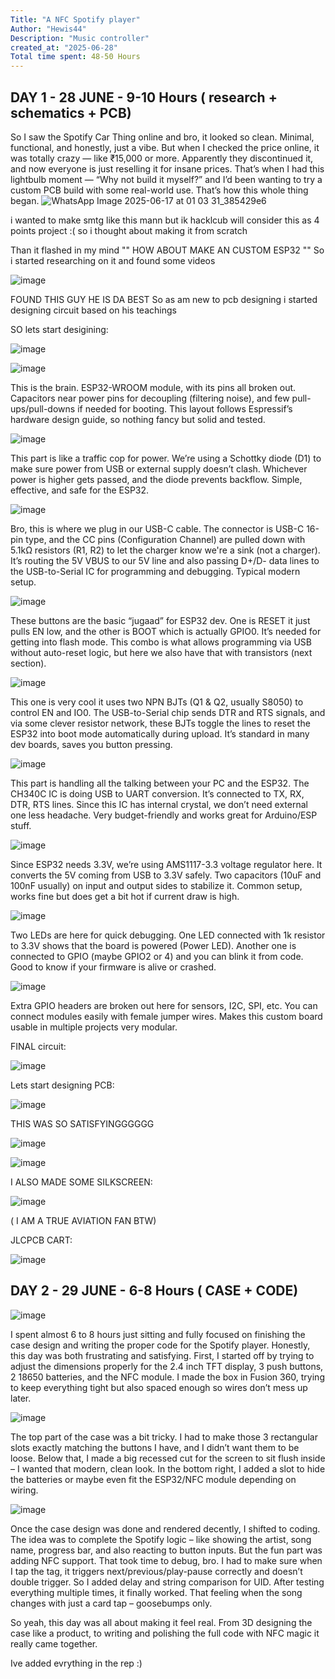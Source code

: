 ```yaml
---
Title: "A NFC Spotify player"
Author: "Hewis44"
Description: "Music controller"
created_at: "2025-06-28"
Total time spent: 48-50 Hours
---
```




## DAY 1 - 28 JUNE - 9-10 Hours  ( research + schematics + PCB)

So I saw the Spotify Car Thing online and bro, it looked so clean. Minimal, functional, and honestly, just a vibe. But when I checked the price online, it was totally crazy — like ₹15,000 or more. Apparently they discontinued it, and now everyone is just reselling it for insane prices. That’s when I had this lightbulb moment — “Why not build it myself?”  and I’d been wanting to try a custom PCB build with some real-world use. That’s how this whole thing began.
![WhatsApp Image 2025-06-17 at 01 03 31_385429e6](https://github.com/user-attachments/assets/3b0595d0-bccb-4cde-b9a0-a05888e04cb2)


i wanted to make smtg like this mann but ik hacklcub will consider this as 4 points project :( so i thought about making it from scratch

Than it flashed in my mind "" HOW ABOUT MAKE AN CUSTOM ESP32 ""
So i started researching on it and found some videos 


![image](https://github.com/user-attachments/assets/f0788d26-a0b6-4863-9e04-9ea97c549c51)



FOUND THIS GUY HE IS DA BEST
So as am new to pcb designing i started designing circuit based on his teachings



SO lets start desigining:





![image](https://github.com/user-attachments/assets/abbe24d9-62ed-4ce8-9e4f-9c217170d1b9)

![image](https://github.com/user-attachments/assets/451b82d3-df53-4169-9427-38fac9780959)


This is the brain. ESP32-WROOM module, with its pins all broken out. Capacitors near power pins for decoupling (filtering noise), and few pull-ups/pull-downs if needed for booting. This layout follows Espressif’s hardware design guide, so nothing fancy but solid and tested.




![image](https://github.com/user-attachments/assets/c1c5958d-463f-485a-81ce-fa6533ef5731)



This part is like a traffic cop for power. We’re using a Schottky diode (D1) to make sure power from USB or external supply doesn’t clash. Whichever power is higher gets passed, and the diode prevents backflow. Simple, effective, and safe for the ESP32.



![image](https://github.com/user-attachments/assets/145e3d3c-5a39-483f-8ad7-13606fab8cf3)




Bro, this is where we plug in our USB-C cable. The connector is USB-C 16-pin type, and the CC pins (Configuration Channel) are pulled down with 5.1kΩ resistors (R1, R2) to let the charger know we're a sink (not a charger). It’s routing the 5V VBUS to our 5V line and also passing D+/D- data lines to the USB-to-Serial IC for programming and debugging. Typical modern setup.




![image](https://github.com/user-attachments/assets/32113546-e680-47a5-8b21-89d0ed671428)




These buttons are the basic “jugaad” for ESP32 dev. One is RESET it just pulls EN low, and the other is BOOT which is actually GPIO0. It’s needed for getting into flash mode. This combo is what allows programming via USB without auto-reset logic, but here we also have that with transistors (next section).


![image](https://github.com/user-attachments/assets/9bbb21d5-d330-4a1c-8458-c05788e810f4)




This one is very cool  it uses two NPN BJTs (Q1 & Q2, usually S8050) to control EN and IO0. The USB-to-Serial chip sends DTR and RTS signals, and via some clever resistor network, these BJTs toggle the lines to reset the ESP32 into boot mode automatically during upload. It’s standard in many dev boards, saves you button pressing.




![image](https://github.com/user-attachments/assets/e41c75c2-f2a8-499a-a8ac-881d7ec6652e)


This part is handling all the talking between your PC and the ESP32. The CH340C IC is doing USB to UART conversion. It’s connected to TX, RX, DTR, RTS lines. Since this IC has internal crystal, we don’t need external one less headache. Very budget-friendly and works great for Arduino/ESP stuff.



![image](https://github.com/user-attachments/assets/cc141517-ac0a-4deb-8be6-6b759f0d2924)



Since ESP32 needs 3.3V, we’re using AMS1117-3.3 voltage regulator here. It converts the 5V coming from USB to 3.3V safely. Two capacitors (10uF and 100nF usually) on input and output sides to stabilize it. Common setup, works fine but does get a bit hot if current draw is high.




![image](https://github.com/user-attachments/assets/f8c537c6-ca45-444e-a938-e1447108ec52)



Two LEDs are here for quick debugging. One LED connected with 1k resistor to 3.3V shows that the board is powered (Power LED). Another one is connected to GPIO (maybe GPIO2 or 4) and you can blink it from code. Good to know if your firmware is alive or crashed.




![image](https://github.com/user-attachments/assets/f9be527c-52bf-4739-bab1-11f9b19601a7)


Extra GPIO headers are broken out here for sensors, I2C, SPI, etc. You can connect modules easily with female jumper wires. Makes this custom board usable in multiple projects very modular.




FINAL circuit:


![image](https://github.com/user-attachments/assets/2892b757-8f12-49f4-9b4d-2c31ff3febc8)



Lets start designing PCB:



![image](https://github.com/user-attachments/assets/34bc4d3d-56da-42ea-95ca-985978acfca7)



THIS WAS SO SATISFYINGGGGGG


![image](https://github.com/user-attachments/assets/a9ed80cc-ef31-4e8b-a0c8-e99b4970a400)

![image](https://github.com/user-attachments/assets/b5af1454-5b38-4488-98da-290f17779335)


I ALSO MADE SOME SILKSCREEN:


![image](https://github.com/user-attachments/assets/e621b50e-7c59-4e34-92f5-3c226b225158)


( I AM A TRUE AVIATION FAN BTW)

JLCPCB CART:


![image](https://github.com/user-attachments/assets/0c6ed91d-b08f-4e99-84e0-afa45265252a)


## DAY 2 - 29 JUNE - 6-8 Hours  ( CASE + CODE)


![image](https://github.com/user-attachments/assets/0299d681-9f98-49b1-afd7-7c5d441a0070)




 I spent almost 6 to 8 hours just sitting and fully focused on finishing the case design and writing the proper code for the Spotify player. Honestly, this day was both frustrating and satisfying. First, I started off by trying to adjust the dimensions properly for the 2.4 inch TFT display, 3 push buttons, 2 18650 batteries, and the NFC module. I made the box in Fusion 360, trying to keep everything tight but also spaced enough so wires don’t mess up later.




![image](https://github.com/user-attachments/assets/de2a165c-9667-4bdf-acb7-e9d37740b200)


The top part of the case was a bit tricky. I had to make those 3 rectangular slots exactly matching the buttons I have, and I didn’t want them to be loose. Below that, I made a big recessed cut for the screen to sit flush inside – I wanted that modern, clean look. In the bottom right, I added a slot to hide the batteries or maybe even fit the ESP32/NFC module depending on wiring.



![image](https://github.com/user-attachments/assets/90144c6e-034e-4756-83ec-6dc9bec81e91)


Once the case design was done and rendered decently, I shifted to coding. The idea was to complete the Spotify logic – like showing the artist, song name, progress bar, and also reacting to button inputs. But the fun part was adding NFC support. That took time to debug, bro. I had to make sure when I tap the tag, it triggers next/previous/play-pause correctly and doesn’t double trigger. So I added delay and string comparison for UID. After testing everything multiple times, it finally worked. That feeling when the song changes with just a card tap – goosebumps only.

So yeah, this day was all about making it feel real. From 3D designing the case like a product, to writing and polishing the full code with NFC magic it really came together.



Ive added evrything in the rep :)



